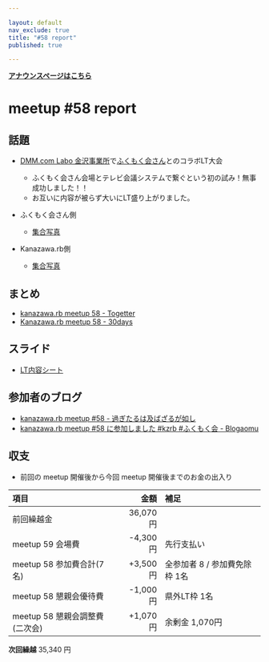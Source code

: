 ```yaml
---

layout: default
nav_exclude: true
title: "#58 report"
published: true

---
```


<div style="text-align: left;"><a href="../"><strong>アナウンスページはこちら</strong></a></div>

# meetup #58 report

## 話題

<!-- 適宜サマライズを記入するか、twitter の #kzrb あたりからピックアップする -->

* [DMM.com Labo 金沢事業所](https://dmm-corp.com/)で[ふくもく会さん](https://fukumoku.connpass.com/)とのコラボLT大会
  + ふくもく会さん会場とテレビ会議システムで繋ぐという初の試み！無事成功しました！！
  + お互いに内容が被らず大いにLT盛り上がりました。

* ふくもく会さん側
  + [集合写真](https://twitter.com/fukuimokumoku/status/875986681265930240/photo/1)

* Kanazawa.rb側
  + [集合写真](https://www.instagram.com/p/BVbvjTmliLA/)

## まとめ

* [kanazawa.rb meetup 58 - Togetter](https://togetter.com/li/1121278)
* [Kanazawa.rb meetup 58 - 30days](http://30d.jp/kzrb/48)


## スライド

* [LT内容シート](https://docs.google.com/spreadsheets/d/10gPSTgPPklOeaqoup347XyhuhNuujcuZ2ejlDEiv4CM/edit#gid=0)


## 参加者のブログ

* [kanazawa\.rb meetup \#58 \- 過ぎたるは及ばざるが如し](http://cotton-desu.hatenablog.com/entry/2017/06/18/180919)
* [kanazawa.rb meetup \#58 に参加しました \#kzrb \#ふくもく会 \- Blogaomu](http://www.blogaomu.com/entry/kzrb58)



## 収支

* 前回の meetup 開催後から今回 meetup 開催後までのお金の出入り

|項目                           |金額         |補足                                               |
|:------------------------------|------------:|:--------------------------------------------------|
| 前回繰越金                    |    36,070円 |                                                   |
| meetup 59 会場費              |    -4,300円 | 先行支払い                                        |
| meetup 58 参加費合計(7名)    |   +3,500円 | 全参加者 8 / 参加費免除枠 1名                  |
| meetup 58 懇親会優待費        |    -1,000円 | 県外LT枠 1名                                      |
| meetup 58 懇親会調整費(二次会)|      +1,070円 | 余剰金 1,070円                                      |

**次回繰越**  35,340 円
